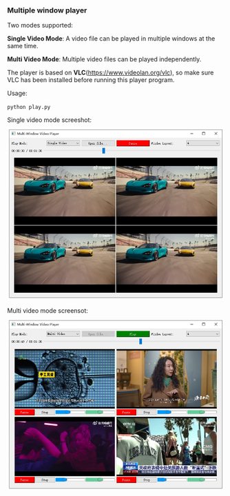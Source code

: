 ### Multiple window player

Two modes supported:

**Single Video Mode**: A video file can be played in multiple windows at the same time.

**Multi Video Mode**: Multiple video files can be played independently.

The player is based on **VLC**(https://www.videolan.org/vlc), so make sure VLC has been installed before running this player program.

Usage:

`python play.py`


Single video mode screeshot:

![single video mode](/assets/single.png)

Multi video mode screensot:

![multi video mode](/assets/multi.png)
